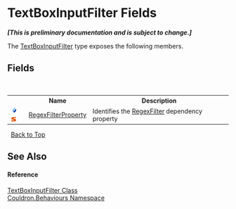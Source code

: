 # TextBoxInputFilter Fields
 _**\[This is preliminary documentation and is subject to change.\]**_

The <a href="T_Couldron_Behaviours_TextBoxInputFilter">TextBoxInputFilter</a> type exposes the following members.


## Fields
&nbsp;<table><tr><th></th><th>Name</th><th>Description</th></tr><tr><td>![Public field](media/pubfield.gif "Public field")![Static member](media/static.gif "Static member")</td><td><a href="F_Couldron_Behaviours_TextBoxInputFilter_RegexFilterProperty">RegexFilterProperty</a></td><td>
Identifies the <a href="P_Couldron_Behaviours_TextBoxInputFilter_RegexFilter">RegexFilter</a>&nbsp;dependency property</td></tr></table>&nbsp;
<a href="#textboxinputfilter-fields">Back to Top</a>

## See Also


#### Reference
<a href="T_Couldron_Behaviours_TextBoxInputFilter">TextBoxInputFilter Class</a><br /><a href="N_Couldron_Behaviours">Couldron.Behaviours Namespace</a><br />
